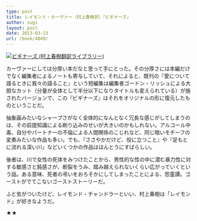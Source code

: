 ```yaml
---
type: post
title: レイモンド・カーヴァー（村上春樹訳）『ビギナーズ』
author: sugi
layout: post
date: 2013-03-23
url: /book/4049/
---
```

<a href="http://www.amazon.co.jp/exec/obidos/ASIN/4124035314/naoyadyndnsor-22/ref=nosim/" onclick="_gaq.push(['_trackEvent', 'outbound-article', 'http://www.amazon.co.jp/exec/obidos/ASIN/4124035314/naoyadyndnsor-22/ref=nosim/', '']);" name="amazletlink" target="_blank"><img src="http://i0.wp.com/ecx.images-amazon.com/images/I/41moPOkwufL._SL160_.jpg?w=660" alt="ビギナーズ (村上春樹翻訳ライブラリー)" class="alignleft"  data-recalc-dims="1" /></a>

カーヴァーにしては分厚い本だなと思って手にとった。その分厚さには本編だけでなく編集者によるノートも寄与していて、それによると、既刊の『愛について語るときに我々の語ること』という短編集は編集者ゴードン・リッシュによる大胆なカット（分量が全体として半分以下になりタイトルも変えられている）が施されたバージョンで、この『ビギナーズ』はそれをオリジナルの形に復元したものということだ。

抽象画みたいなシャープさがなく全体的になんとなく冗長な感じがしてしまうのは、その前提知識による刷り込みのせいが大きいのかもしれない。アルコール中毒、自分やパートナーの不倫による人間関係のこじれなど、同じ暗いモチーフの変奏みたいな作品も多い。でも、『ささやかだけど、役に立つこと』や『足もとに流れる深い川』などいくつかの作品はほんとうにすばらしい。

後者は、川で女性の死体をみつけたことから、男性的な性の中に潜む暴力性に対する敏感さと鈍感さが、断裂をうみ、踏み越えられないくらい広がっていくという話。ある意味、死者の弔いをおろそかにしてしまったことによる、怨霊譚。ゴーストがでてこないゴーストストーリーだ。

ふと気がついたけど、レイモンド・チャンドラーといい、村上春樹は「レイモンド」が好きなようだ。

★★